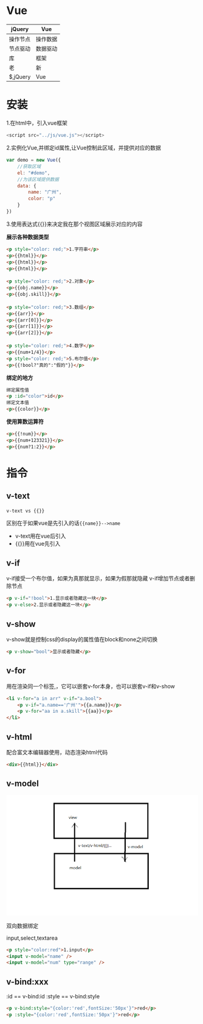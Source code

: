 # Vue

|jQuery|Vue|
|-|-|
|操作节点|操作数据|
|节点驱动|数据驱动|
|库|框架|
|老|新|
|$,jQuery|Vue|

# 安装
1.在html中，引入vue框架
```js
<script src="../js/vue.js"></script>
```

2.实例化Vue,并绑定id属性,让Vue控制此区域，并提供对应的数据
```js
var demo = new Vue({
	//获取区域
	el: "#demo",
	//为该区域提供数据
	data: {
		name: "广州",
		color: "p"
	}
})
```
3.使用表达式{{}}来决定我在那个视图区域展示对应的内容

**展示各种数据类型**
```html
<p style="color: red;">1.字符串</p>
<p>{{html}}</p>
<p>{{html}}</p>
<p>{{html}}</p>

<p style="color: red;">2.对象</p>
<p>{{obj.name}}</p>
<p>{{obj.skill}}</p>

<p style="color: red;">3.数组</p>
<p>{{arr}}</p>
<p>{{arr[0]}}</p>
<p>{{arr[1]}}</p>
<p>{{arr[2]}}</p>

<p style="color: red;">4.数字</p>
<p>{{num+1/4}}</p>
<p style="color: red;">5.布尔值</p>
<p>{{!bool?"真的":"假的"}}</p>
```

**绑定的地方**
```html
绑定属性值
<p :id="color">id</p>
绑定文本值
<p>{{color}}</p>
```

**使用算数运算符**
```html
<p>{{!num}}</p>
<p>{{num+123321}}</p>
<p>{{num?1:2}}</p>
```

# 指令
## v-text
```
v-text vs {{}}
```
区别在于如果vue是先引入的话`{{name}}-->name`
- v-text用在vue后引入
- {{}}用在vue先引入

## v-if

v-if接受一个布尔值，如果为真那就显示，如果为假那就隐藏
v-if增加节点或者删除节点
```html
<p v-if="!bool">1.显示或者隐藏这一块</p>
<p v-else>2.显示或者隐藏这一块</p>
```

## v-show
v-show就是控制css的display的属性值在block和none之间切换
```html
<p v-show="bool">显示或者隐藏</p>
```

## v-for
用在渲染同一个标签,，它可以嵌套v-for本身，也可以嵌套v-if和v-show

```html
<li v-for="a in arr" v-if="a.bool">
	<p v-if="a.name=='广州'">{{a.name}}</p>
	<p v-for="aa in a.skill">{{aa}}</p>
</li>
```

## v-html

配合富文本编辑器使用，动态渲染html代码
```html
<div>{{html}}</div>
```

## v-model

<img src="v-model.png" />

双向数据绑定

input,select,textarea
```html
<p style="color:red">1.input</p>
<input v-model="name" />
<input v-model="num" type="range" />
```

## v-bind:xxx

:id == v-bind:id
:style == v-bind:style
```html
<p v-bind:style="{color:'red',fontSize:'50px'}">red</p>
<p :style="{color:'red',fontSize:'50px'}">red</p>
```
